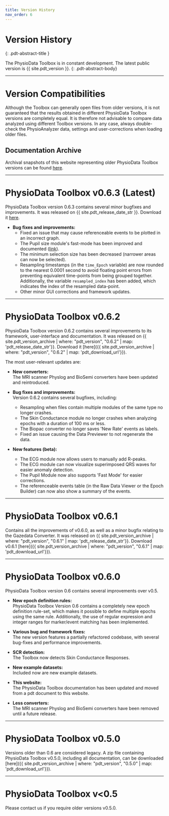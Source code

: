```yaml
---
title: Version History
nav_order: 6
---
```


# Version History
{: .pdt-abstract-title }

The PhysioData Toolbox is in constant development. The latest public version is {{ site.pdt_version }}.
{: .pdt-abstract-body}

---

# Version Compatibilities #
Although the Toolbox can generally open files from older versions, it is not guaranteed that the results obtained in different PhysioData Toolbox versions are completely equal. It is therefore not advisable to compare data analyzed using different Toolbox versions. In any case, always double-check the PhysioAnalyzer data, settings and user-corrections when loading older files.

## Documentation Archive ##
Archival snapshots of this website representing older PhysioData Toolbox versions can be found [here](./doc-versions.html).

---

# PhysioData Toolbox v0.6.3 (Latest)
PhysioData Toolbox version 0.6.3 contains several minor bugfixes and improvements. It was released on {{ site.pdt_release_date_str }}. Download it [here](./installation.html).

 - **Bug fixes and improvements:**  
     - Fixed an issue that may cause referenceable events to be plotted in an incorrect graph.
     - The Pupil size module's fast-mode has been improved and documented ([link](./user-guide/physioanalyzer-modules/pupil-module.html#fast-mode)).
     - The minimum selection size has been decreased (narrower areas can now be selected).
     - Resampling timestamps (in the `time_Epoch` variable) are now rounded to the nearest 0.0001 second to avoid floating point errors from preventing equivalent time-points from being grouped together. Additionally, the variable `resampled_index` has been added, which indicates the index of the resampled data-point.
     - Other minor GUI corrections and framework updates.

---

<!-- Versions below are not the latest. Do not refer to the base site params, use pdt_version_archive. -->

# PhysioData Toolbox v0.6.2
PhysioData Toolbox version 0.6.2 contains several improvements to its framework, user-interface and documentation. It was released on {{ site.pdt_version_archive | where: "pdt_version", "0.6.2" | map: 'pdt_release_date_str'}}. Download it [here]({{ site.pdt_version_archive | where: "pdt_version", "0.6.2" | map: 'pdt_download_url'}}).

The most user-relevant updates are:

 - **New converters:**  
    The MRI scanner Physlog and BioSemi converters have been updated and reintroduced.

 - **Bug fixes and improvements:**  
    Version 0.6.2 contains several bugfixes, including:
     - Resampling when files contain multiple modules of the same type no longer crashes.
     - The Skin Conductance module no longer crashes when analyzing epochs with a duration of 100 ms or less.
     - The Biopac converter no longer saves 'New Rate' events as labels.
     - Fixed an issue causing the Data Previewer to not regenerate the data.  

 - **New features (beta):**  
     - The ECG module now allows users to manually add R-peaks. 
     - The ECG module can now visualize superimposed QRS waves for easier anomaly detection.
     - The Pupil Module now also supports 'Fast Mode' for easier corrections.
     - The referenceable events table (in the Raw Data Viewer or the Epoch Builder) can now also show a summary of the events.

---

# PhysioData Toolbox v0.6.1
Contains all the improvements of v0.6.0, as well as a minor bugfix relating to the Gazedata Converter. It was released on {{ site.pdt_version_archive | where: "pdt_version", "0.6.1" | map: 'pdt_release_date_str'}}. Download v0.6.1 [here]({{ site.pdt_version_archive | where: "pdt_version", "0.6.1" | map: 'pdt_download_url'}}).

---

# PhysioData Toolbox v0.6.0
PhysioData Toolbox version 0.6 contains several improvements over v0.5.

 - **New epoch definition rules:**  
    PhysioData Toolbox Version 0.6 contains a completely new epoch definition rule-set, which makes it possible to define multiple epochs using the same rule. Additionally, the use of regular expression and integer ranges for marker/event matching has been implemented.

 - **Various bug and framework fixes:**  
    The new version features a partially refactored codebase, with several bug-fixes and performance improvements.

 - **SCR detection:**  
    The Toolbox now detects Skin Conductance Responses.

 - **New example datasets:**  
    Included now are new example datasets.

 - **This website:**  
    The PhysioData Toolbox documentation has been updated and moved from a pdt document to this website.

 - **Less converters:**  
    The MRI scanner Physlog and BioSemi converters have been removed until a future release.

---

# PhysioData Toolbox v0.5.0 ## 
Versions older than 0.6 are considered legacy. A zip file containing PhysioData Toolbox v0.5.0, including all documentation, can be downloaded [here]({{ site.pdt_version_archive | where: "pdt_version", "0.5.0" | map: 'pdt_download_url'}}). 

---

# PhysioData Toolbox v<0.5
Please contact us if you require older versions v0.5.0.

